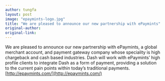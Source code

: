 ```yaml
---
author: tungfa
layout: post
image: "epaymints-logo.jpg"
title: "We are pleased to announce our new partnership with ePaymints"
original-author:
original-link:
---
```


We are pleased to announce our new partnership with ePaymints, a global merchant account, and payment gateway company whose speciality is high chargeback and cash based industries. Dash will work with ePaymints’ high profile clients to integrate Dash as a form of payment, providing a solution to the current pain points within today’s traditional payments. [http://epaymints.com/](http://epaymints.com/)